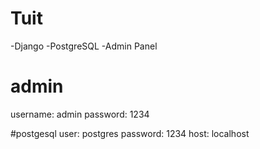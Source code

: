 # Tuit
-Django
-PostgreSQL
-Admin Panel

# admin
username: admin
password: 1234

#postgesql
user: postgres
password: 1234
host: localhost
